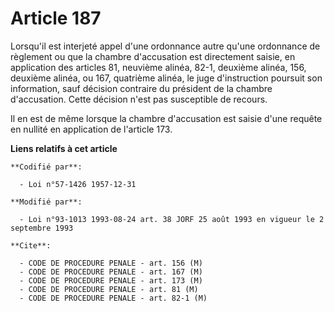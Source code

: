 # Article 187

Lorsqu'il est interjeté appel d'une ordonnance autre qu'une ordonnance de règlement ou que la chambre d'accusation est
directement saisie, en application des articles 81, neuvième alinéa, 82-1, deuxième alinéa, 156, deuxième alinéa, ou 167,
quatrième alinéa, le juge d'instruction poursuit son information, sauf décision contraire du président de la chambre
d'accusation. Cette décision n'est pas susceptible de recours.

Il en est de même lorsque la chambre d'accusation est saisie d'une requête en nullité en application de l'article 173.

**Liens relatifs à cet article**

	**Codifié par**:

	  - Loi n°57-1426 1957-12-31

	**Modifié par**:

	  - Loi n°93-1013 1993-08-24 art. 38 JORF 25 août 1993 en vigueur le 2 septembre 1993

	**Cite**:

	  - CODE DE PROCEDURE PENALE - art. 156 (M)
	  - CODE DE PROCEDURE PENALE - art. 167 (M)
	  - CODE DE PROCEDURE PENALE - art. 173 (M)
	  - CODE DE PROCEDURE PENALE - art. 81 (M)
	  - CODE DE PROCEDURE PENALE - art. 82-1 (M)
